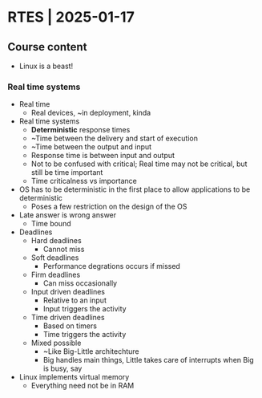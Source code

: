 # RTES | 2025-01-17

## Course content

- Linux is a beast!

### Real time systems

- Real time
  - Real devices, ~in deployment, kinda
- Real time systems
  - **Deterministic** response times
  - ~Time between the delivery and start of execution
  - ~Time between the output and input
  - Response time is between input and output
  - Not to be confused with critical; Real time may not be critical, but still be time important
  - Time criticalness vs importance
- OS has to be deterministic in the first place to allow applications to be deterministic
  - Poses a few restriction on the design of the OS
- Late answer is wrong answer
  - Time bound
- Deadlines
  - Hard deadlines
    - Cannot miss
  - Soft deadlines
    - Performance degrations occurs if missed
  - Firm deadlines
    - Can miss occasionally
  - Input driven deadlines
    - Relative to an input
    - Input triggers the activity
  - Time driven deadlines
    - Based on timers
    - Time triggers the activity
  - Mixed possible
    - ~Like Big-Little architechture
    - Big handles main things, Little takes care of interrupts when Big is busy, say
- Linux implements virtual memory
  - Everything need not be in RAM

